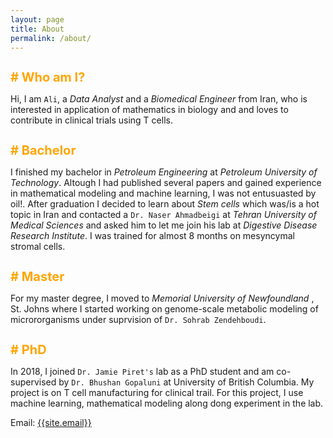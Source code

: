 ```yaml
---
layout: page
title: About
permalink: /about/
---
```


<h1 style="font-size:20px;; color:orange"># Who am I?</h1>
<p>
Hi, I am <code>Ali</code>, a <i>Data Analyst</i> and a <i>Biomedical Engineer</i> from Iran, who is interested in application of mathematics in biology and and loves to contribute in clinical trials using T cells. 
<p>

<h1 style="font-size:20px;; color:orange"># Bachelor</h1>
<p>
I finished my bachelor in <i>Petroleum Engineering</i> at <i>Petroleum University of Technology</i>. Altough I had published several papers and gained experience in mathematical modeling and machine learning, I was not entusuasted by oil!.
After graduation I decided to learn about <i> Stem cells</i> which was/is a hot topic in Iran and contacted a <code>Dr. Naser Ahmadbeigi</code> at <i>Tehran University of Medical Sciences</i> and asked him to let me join his lab at <i>Digestive Disease Research Institute</i>. I was trained for almost 8 months on mesyncymal stromal cells.   
<p>


<h1 style="font-size:20px;; color:orange"># Master</h1>
<p>
For my master degree, I moved to <i>Memorial University of Newfoundland</i> , St. Johns where I started working on genome-scale metabolic modeling of micrororganisms under suprvision of <code>Dr. Sohrab Zendehboudi</code>.
<p>


<h1 style="font-size:20px;; color:orange"># PhD</h1>
<p>
In 2018, I joined <code>Dr. Jamie Piret's</code> lab as a PhD student and am co-supervised by <code>Dr. Bhushan Gopaluni</code> at University of British Columbia. My project is on T cell manufacturing for clinical trail. For this project, I use machine learning, mathematical modeling along dong experiment in the lab.

</p>

Email: <a href="mailto:{{site.email}}?Subject=From Blog Site:">{{site.email}}</a>
